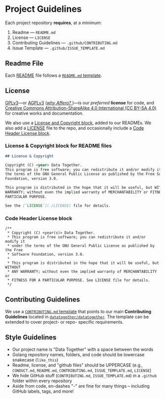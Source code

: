 # Project Guidelines

Each project repository **requires**, at a minimum:

1. Readme — `README.md`
1. License — `LICENSE`
1. Contributing Guidelines — `.github/CONTRIBUTING.md`
1. Issue Template — `.github/ISSUE_TEMPLATE.md`

## Readme File

Each [README](https://en.wikipedia.org/wiki/README) file follows a [`README.md` template](./templates/README.md).

## License

[GPLv3](http://gplv3.fsf.org/)—or
[AGPLv3](http://www.gnu.org/licenses/agpl-3.0.html) ([_why Affero?_
](http://www.gnu.org/licenses/why-affero-gpl.html))—is our _preferred_
**license** for code, and [Creative Commons Attribution-ShareAlike 4.0 International (CC BY-SA 4.0)](https://creativecommons.org/licenses/by-sa/4.0/)
for creative works and documentation.

We also use a [License and Copyright block](#license--copyright-readme-block),
added to our READMEs.  We also add a [LICENSE](/LICENSE) file to the repo, and occasionally
include a [Code Header License block](#code-header-license-block).

### License & Copyright block for README files

```markdown
## License & Copyright

Copyright (C) <year> Data Together.
This program is free software; you can redistribute it and/or modify it under
the terms of the GNU General Public License as published by the Free Software
Foundation, version 3.0.

This program is distributed in the hope that it will be useful, but WITHOUT ANY
WARRANTY; without even the implied warranty of MERCHANTABILITY or FITNESS FOR A
PARTICULAR PURPOSE.

See the [`LICENSE`](./LICENSE) file for details.
```

### Code Header License block

```
/**
 * Copyright (C) <year(s)> Data Together.
 * This program is free software; you can redistribute it and/or modify it
 * under the terms of the GNU General Public License as published by the Free
 * Software Foundation, version 3.0.
 *
 * This program is distributed in the hope that it will be useful, but WITHOUT
 * ANY WARRANTY; without even the implied warranty of MERCHANTABILITY or
 * FITNESS FOR A PARTICULAR PURPOSE. See LICENSE file for details.
 */
```

## Contributing Guidelines

We use a [`CONTRIBUTING.md` template](./templates/CONTRIBUTING.md) that points
to our main **Contributing Guidelines** located in
[`datatogether/datatogether`](https://github.com/datatogether/datatogether/blob/master/CONDUCT.md).
The template can be extended to cover project- or repo- specific requirements.

## Style Guidelines

- Our project name is "Data Together" with a space between the words
- Golang repository names, folders, and code should be lowercase snakecase (`like_this`)
- Readme, license, and "github files" should be UPPERCASE (e.g., `CONDUCT.md`, `README.md`, `CONTRIBUTING.md`, `ISSUE_TEMPLATE.md`, `LICENSE`)
- We hide GitHub stuff (`CONTRIBUTING.md`, `ISSUE_TEMPLATE.md`) in a `.github` folder within every repository
- Aside from code, en-dashes "-" are fine for many things – including GitHub labels, tags, and more!
